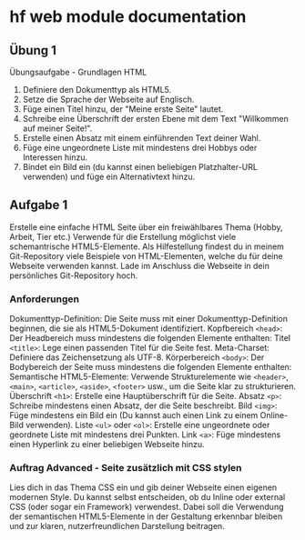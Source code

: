 # hf web module documentation

## Übung 1
Übungsaufgabe - Grundlagen HTML

1. Definiere den Dokumenttyp als HTML5.
2. Setze die Sprache der Webseite auf Englisch.
3. Füge einen Titel hinzu, der "Meine erste Seite" lautet.
4. Schreibe eine Überschrift der ersten Ebene mit dem Text "Willkommen auf meiner Seite!".
5. Erstelle einen Absatz mit einem einführenden Text deiner Wahl.
6. Füge eine ungeordnete Liste mit mindestens drei Hobbys oder Interessen hinzu.
7. Bindet ein Bild ein (du kannst einen beliebigen Platzhalter-URL verwenden) und füge ein Alternativtext hinzu.


## Aufgabe 1
Erstelle eine einfache HTML Seite über ein freiwählbares Thema (Hobby, Arbeit, Tier etc.)  Verwende für die Erstellung möglichst viele schemantrische HTML5-Elemente. Als Hilfestellung findest du in meinem Git-Repository viele Beispiele von HTML-Elementen, welche du für deine Webseite verwenden kannst. Lade im Anschluss die Webseite in dein persönliches Git-Repository hoch.

### Anforderungen

Dokumenttyp-Definition: Die Seite muss mit einer Dokumenttyp-Definition beginnen, die sie als HTML5-Dokument identifiziert.
Kopfbereich `<head>`: Der Headbereich muss mindestens die folgenden Elemente enthalten:
Titel `<title>`: Lege einen passenden Titel für die Seite fest.
Meta-Charset: Definiere das Zeichensetzung als UTF-8.
Körperbereich `<body>`: Der Bodybereich der Seite muss mindestens die folgenden Elemente enthalten:
Semantische HTML5-Elemente: Verwende Strukturelemente wie `<header>`, `<main>`, `<article>`, `<aside>`, `<footer>` usw., um die Seite klar zu strukturieren.
Überschrift `<h1>`: Erstelle eine Hauptüberschrift für die Seite.
Absatz `<p>`: Schreibe mindestens einen Absatz, der die Seite beschreibt.
Bild `<img>`: Füge mindestens ein Bild ein (Du kannst auch einen Link zu einem Online-Bild verwenden).
Liste `<ul>` oder `<ol>`: Erstelle eine ungeordnete oder geordnete Liste mit mindestens drei Punkten.
Link `<a>`: Füge mindestens einen Hyperlink zu einer beliebigen Webseite hinzu.

### Auftrag Advanced - Seite zusätzlich mit CSS stylen

Lies dich in das Thema CSS ein und gib deiner Webseite einen eigenen modernen Style. Du kannst selbst entscheiden, ob du Inline oder external CSS (oder sogar ein Framework) verwendest. Dabei soll die Verwendung der semantischen HTML5-Elemente in der Gestaltung erkennbar bleiben und zur klaren, nutzerfreundlichen Darstellung beitragen.